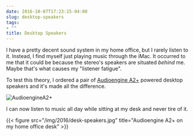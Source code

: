 ```yaml
---
date: 2016-10-07T17:23:15-04:00
slug: desktop-speakers
tags:
- ""
title: Desktop Speakers
---
```


I have a pretty decent sound system in my home office, but I rarely listen to
it. Instead, I find myself just playing music through the iMac. It occurred to
me that it could be because the stereo's speakers are situated _behind_ me.
Maybe that's what causes my "listener fatigue".

To test this theory, I ordered a pair
of [Audioengine A2+](https://www.amazon.com/gp/product/B00DQMJE7E) powered
desktop speakers and it's made all the difference.

![AudioengineA2+](/img/2016/audioenginea2.jpg)


I can now listen to music all day while sitting at my desk and never tire of it.

{{< figure src="/img/2016/desk-speakers.jpg" title="Audioengine A2+ on my home office desk" >}}


